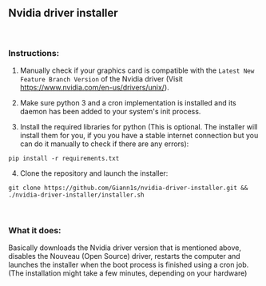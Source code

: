 ## Nvidia driver installer

<br>

### Instructions:

1. Manually check if your graphics card is compatible with the `Latest New Feature Branch Version` of the Nvidia driver (Visit https://www.nvidia.com/en-us/drivers/unix/).

2. Make sure python 3 and a cron implementation is installed and its daemon has been added to your system's init process.

3. Install the required libraries for python (This is optional. The installer will install them for you, if you you have a stable internet connection but you can do it manually to check if there are any errors):
```
pip install -r requirements.txt
```

4. Clone the repository and launch the installer:
```
git clone https://github.com/Giann1s/nvidia-driver-installer.git && ./nvidia-driver-installer/installer.sh
```

<br>

### What it does:
Basically downloads the Nvidia driver version that is mentioned above, disables the Nouveau (Open Source) driver, restarts the computer and launches the installer when the boot process is finished using a cron job. (The installation might take a few minutes, depending on your hardware)